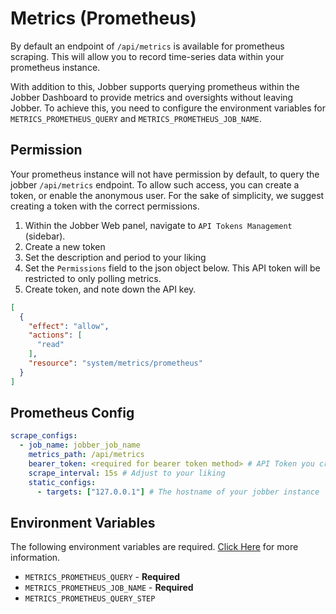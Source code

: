# Metrics (Prometheus)

By default an endpoint of `/api/metrics` is available for prometheus scraping. This will allow you to record time-series data within your prometheus instance.

With addition to this, Jobber supports querying prometheus within the Jobber Dashboard to provide metrics and oversights without leaving Jobber. To achieve this, you need to configure the environment variables for `METRICS_PROMETHEUS_QUERY` and `METRICS_PROMETHEUS_JOB_NAME`.

## Permission

Your prometheus instance will not have permission by default, to query the jobber `/api/metrics` endpoint. To allow such access, you can create a token, or enable the anonymous user. For the sake of simplicity, we suggest creating a token with the correct permissions.

1. Within the Jobber Web panel, navigate to `API Tokens Management` (sidebar).
2. Create a new token
3. Set the description and period to your liking
4. Set the `Permissions` field to the json object below. This API token will be restricted to only polling metrics.
5. Create token, and note down the API key.

```JSON
[
  {
    "effect": "allow",
    "actions": [
      "read"
    ],
    "resource": "system/metrics/prometheus"
  }
]
```

## Prometheus Config

```yaml
scrape_configs:
  - job_name: jobber_job_name
    metrics_path: /api/metrics
    bearer_token: <required for bearer token method> # API Token you created above
    scrape_interval: 15s # Adjust to your liking
    static_configs:
      - targets: ["127.0.0.1"] # The hostname of your jobber instance
```

## Environment Variables

The following environment variables are required. [Click Here](/docs/environment-variables.md) for more information.

- `METRICS_PROMETHEUS_QUERY` - **Required**
- `METRICS_PROMETHEUS_JOB_NAME` - **Required**
- `METRICS_PROMETHEUS_QUERY_STEP`
